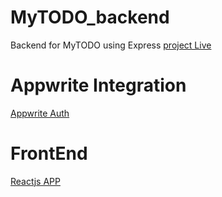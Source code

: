 # MyTODO_backend
 Backend for MyTODO using Express
 [project Live](https://mytodo-v0.netlify.app/dashboard)


# Appwrite Integration
[Appwrite Auth](https://github.com/AkhilVinayakp/myTODO_AppwriteAuth)


# FrontEnd
[Reactjs APP](https://github.com/AkhilVinayakp/MyTODO_FrontEND)
